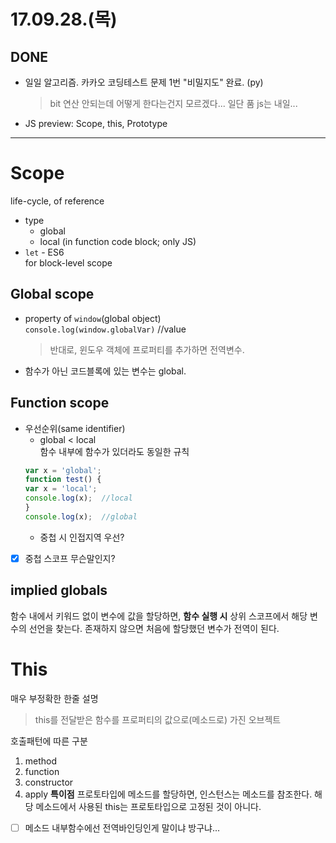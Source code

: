 # 17.09.28.(목)

## DONE
* 일일 알고리즘. 카카오 코딩테스트 문제 1번 "비밀지도" 완료. (py)
  > bit 연산 안되는데 어떻게 한다는건지 모르겠다... 일단 품 js는 내일...
* JS preview: Scope, this, Prototype
---
# Scope
life-cycle, of reference
* type
  * global
  * local (in function code block; only JS)
* `let` - ES6  
  for block-level scope

## Global scope
* property of `window`(global object)  
  `console.log(window.globalVar)` //value
  > 반대로, 윈도우 객체에 프로퍼티를 추가하면 전역변수.
* 함수가 아닌 코드블록에 있는 변수는 global.

## Function scope
* 우선순위(same identifier)
  * global < local  
  함수 내부에 함수가 있더라도 동일한 규칙
  ```javascript
  var x = 'global';
  function test() {
  var x = 'local';
  console.log(x);  //local
  }
  console.log(x);  //global
  ```
  * 중첩 시 인접지역 우선?
* [x] 중첩 스코프 무슨말인지?

## implied globals
함수 내에서 키워드 없이 변수에 값을 할당하면, **함수 실행 시** 상위 스코프에서 해당 변수의 선언을 찾는다. 존재하지 않으면 처음에 할당했던 변수가 전역이 된다.

# This
매우 부정확한 한줄 설명  
> this를 전달받은 함수를 프로퍼티의 값으로(메소드로) 가진 오브젝트

호출패턴에 따른 구분
1. method
1. function
1. constructor
1. apply
**특이점**
프로토타입에 메소드를 할당하면, 인스턴스는 메소드를 참조한다. 해당 메소드에서 사용된 this는 프로토타입으로 고정된 것이 아니다. 
* [ ] 메소드 내부함수에선 전역바인딩인게 말이냐 방구냐...